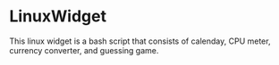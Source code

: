 # LinuxWidget
This linux widget is a bash script that consists of calenday, CPU meter, currency converter, and guessing game.
